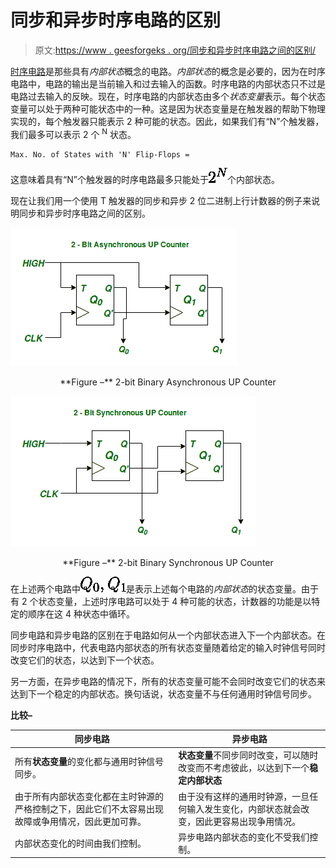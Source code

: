 # 同步和异步时序电路的区别

> 原文:[https://www . geesforgeks . org/同步和异步时序电路之间的区别/](https://www.geeksforgeeks.org/difference-between-synchronous-and-asynchronous-sequential-circuits/)

[时序电路](https://www.geeksforgeeks.org/digital-logic-introduction-sequential-circuits/)是那些具有*内部状态*概念的电路。*内部状态*的概念是必要的，因为在时序电路中，电路的输出是当前输入和过去输入的函数。时序电路的内部状态只不过是电路过去输入的反映。现在，时序电路的内部状态由多个*状态变量*表示。每个状态变量可以处于两种可能状态中的一种。这是因为状态变量是在触发器的帮助下物理实现的，每个触发器只能表示 2 种可能的状态。因此，如果我们有“N”个触发器，我们最多可以表示 2 个 <sup>N</sup> 状态。

```
Max. No. of States with 'N' Flip-Flops = 
```

这意味着具有“N”个触发器的时序电路最多只能处于![ 2^N ](img/ee148d6b8b314d7993d35829ff086d0a.png "Rendered by QuickLaTeX.com")个内部状态。

现在让我们用一个使用 T 触发器的同步和异步 2 位二进制上行计数器的例子来说明同步和异步时序电路之间的区别。

![](img/793f050a25db96ed8fe0c46b9acbeca0.png)

<center>**Figure –** 2-bit Binary Asynchronous UP Counter</center>

![](img/fdbf576c8cdf3c5792ca55cd4fc4c29f.png)

<center>**Figure –** 2-bit Binary Synchronous UP Counter</center>

在上述两个电路中![Q_0, Q_1](img/14e6176dba88cb2bfe60559c829d07ea.png "Rendered by QuickLaTeX.com")是表示上述每个电路的*内部状态*的状态变量。由于有 2 个状态变量，上述时序电路可以处于 4 种可能的状态，计数器的功能是以特定的顺序在这 4 种状态中循环。

同步电路和异步电路的区别在于电路如何从一个内部状态进入下一个内部状态。在同步时序电路中，代表电路内部状态的所有状态变量随着给定的输入时钟信号同时改变它们的状态，以达到下一个状态。

另一方面，在异步电路的情况下，所有的状态变量可能不会同时改变它们的状态来达到下一个稳定的内部状态。换句话说，状态变量不与任何通用时钟信号同步。

**比较–**

<center>

| 同步电路 | 异步电路 |
| --- | --- |
| 所有**状态变量**的变化都与通用时钟信号同步。 | **状态变量**不同步同时改变，可以随时改变而不考虑彼此，以达到下一个**稳定内部状态** |
| 由于所有内部状态变化都在主时钟源的严格控制之下，因此它们不太容易出现故障或争用情况，因此更加可靠。 | 由于没有这样的通用时钟源，一旦任何输入发生变化，内部状态就会改变，因此更容易出现争用情况。 |
| 内部状态变化的时间由我们控制。 | 异步电路内部状态的变化不受我们控制。 |

</center>